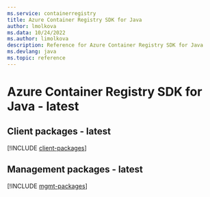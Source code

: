 ```yaml
---
ms.service: containerregistry
title: Azure Container Registry SDK for Java
author: lmolkova
ms.data: 10/24/2022
ms.author: limolkova
description: Reference for Azure Container Registry SDK for Java
ms.devlang: java
ms.topic: reference
---
```

# Azure Container Registry SDK for Java - latest

## Client packages - latest
[!INCLUDE [client-packages](container-registry-client-index.md)]
## Management packages - latest
[!INCLUDE [mgmt-packages](container-registry-mgmt-index.md)]